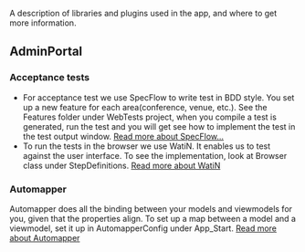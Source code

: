 A description of libraries and plugins used in the app, and where to get more information.

## AdminPortal
### Acceptance tests
* For acceptance test we use SpecFlow to write test in BDD style. You set up a new feature for each area(conference, venue, etc.). See the Features folder under WebTests project, when you compile a test is generated, run the test and you will get see how to implement the test in the test output window. [Read more about SpecFlow...](http://www.specflow.org/specflownew/)
* To run the tests in the browser we use WatiN. It enables us to test against the user interface. To see the implementation, look at Browser class under StepDefinitions. [Read more about WatiN](http://watin.org/)

### Automapper
Automapper does all the binding between your models and viewmodels for you, given that the properties align. To set up a map between a model and a viewmodel, set it up in AutomapperConfig under App_Start. [Read more about Automapper](http://automapper.org/)